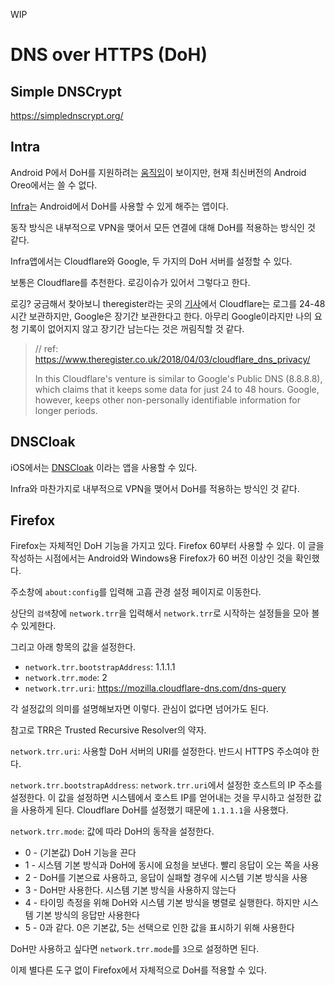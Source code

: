 WIP

# DNS over HTTPS (DoH)

## Simple DNSCrypt

https://simplednscrypt.org/

## Intra

Android P에서 DoH를 지원하려는 [움직임](https://android-developers.googleblog.com/2018/04/dns-over-tls-support-in-android-p.html)이 보이지만, 현재 최신버전의 Android Oreo에서는 쓸 수 없다.

[Infra](https://play.google.com/store/apps/details?id=app.intra&hl=en_US)는 Android에서 DoH를 사용할 수 있게 해주는 앱이다.

동작 방식은 내부적으로 VPN을 맺어서 모든 연결에 대해 DoH를 적용하는 방식인 것 같다.

Infra앱에서는 Cloudflare와 Google, 두 가지의 DoH 서버를 설정할 수 있다.

보통은 Cloudflare를 추천한다. 로깅이슈가 있어서 그렇다고 한다. 

로깅? 궁금해서 찾아보니 theregister라는 곳의 [기사](https://www.theregister.co.uk/2018/04/03/cloudflare_dns_privacy/)에서 Cloudflare는 로그를 24-48시간 보관하지만, Google은 장기간 보관한다고 한다. 아무리 Google이라지만 나의 요청 기록이 없어지지 않고 장기간 남는다는 것은 꺼림직할 것 같다.

> // ref: https://www.theregister.co.uk/2018/04/03/cloudflare_dns_privacy/
>
> In this Cloudflare's venture is similar to Google's Public DNS (8.8.8.8), which claims that it keeps some data for just 24 to 48 hours. Google, however, keeps other non-personally identifiable information for longer periods.


## DNSCloak

iOS에서는 [DNSCloak](https://itunes.apple.com/kr/app/dnscloak-dnscrypt-doh-client/id1330471557?mt=8) 이라는 앱을 사용할 수 있다.

Infra와 마찬가지로 내부적으로 VPN을 맺어서 DoH를 적용하는 방식인 것 같다.


## Firefox

Firefox는 자체적인 DoH 기능을 가지고 있다. Firefox 60부터 사용할 수 있다. 이 글을 작성하는 시점에서는 Android와 Windows용 Firefox가 60 버전 이상인 것을 확인했다.

주소창에 `about:config`를 입력해 고흡 관경 설정 페이지로 이동한다. 

상단의 `검색`창에 `network.trr`을 입력해서 `network.trr`로 시작하는 설정들을 모아 볼 수 있게한다.

그리고 아래 항목의 값을 설정한다.

- `network.trr.bootstrapAddress`: 1.1.1.1
- `network.trr.mode`: 2
- `network.trr.uri`: https://mozilla.cloudflare-dns.com/dns-query

각 설정값의 의미를 설명해보자면 이렇다.
관심이 없다면 넘어가도 된다.

참고로 TRR은 Trusted Recursive Resolver의 약자.

`network.trr.uri`: 사용할 DoH 서버의 URI를 설정한다. 반드시 HTTPS 주소여야 한다.

`network.trr.bootstrapAddress`: `network.trr.uri`에서 설정한 호스트의 IP 주소를 설정한다. 이 값을 설정하면 시스템에서 호스트 IP를 얻어내는 것을 무시하고 설정한 값을 사용하게 된다. Cloudflare DoH를 설정했기 때문에 `1.1.1.1`을 사용했다.

`network.trr.mode`: 값에 따라 DoH의 동작을 설정한다.

- 0 - (기본값) DoH 기능을 끈다
- 1 - 시스템 기본 방식과 DoH에 동시에 요청을 보낸다. 빨리 응답이 오는 쪽을 사용
- 2 - DoH를 기본으료 사용하고, 응답이 실패할 경우에 시스템 기본 방식을 사용
- 3 - DoH만 사용한다. 시스템 기본 방식을 사용하지 않는다
- 4 - 타이밍 측정을 위해 DoH와 시스템 기본 방식을 병렬로 실행한다. 하지만 시스템 기본 방식의 응답만 사용한다
- 5 - 0과 같다. 0은 기본값, 5는 선택으로 인한 값을 표시하기 위해 사용한다

DoH만 사용하고 싶다면 `network.trr.mode`를 `3`으로 설정하면 된다.

이제 별다른 도구 없이 Firefox에서 자체적으로 DoH를 적용할 수 있다.
